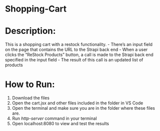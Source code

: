 # Shopping-Cart
# Description:
This is a shopping cart with a restock functionality.
    - There’s an input field on the page that contains the URL to the Strapi back end
    - When a user clicks the “ReStock Products” button, a call is made to the Strapi back end specified in the input field
    - The result of this call is an updated list of products
    
# How to Run:
1. Download the files
2. Open the cart.jsx and other files included in the folder in VS Code
3. Open the terminal and make sure you are in the folder where these files are.
4. Run _http-server_ command in your terminal
5. Open localhost:8080 to view and test the results

    
